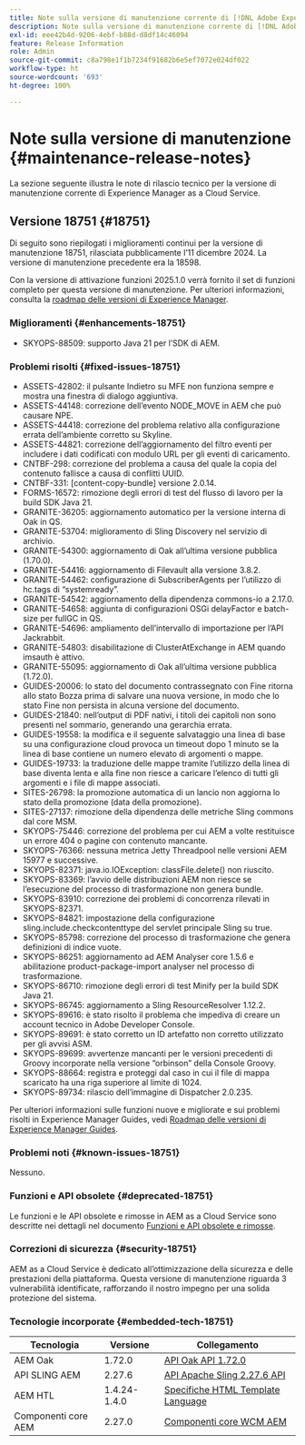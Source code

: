 ```yaml
---
title: Note sulla versione di manutenzione corrente di [!DNL Adobe Experience Manager]  as a Cloud Service.
description: Note sulla versione di manutenzione corrente di [!DNL Adobe Experience Manager]  as a Cloud Service.
exl-id: eee42b4d-9206-4ebf-b88d-d8df14c46094
feature: Release Information
role: Admin
source-git-commit: c8a798e1f1b7234f91682b6e5ef7072e024df022
workflow-type: ht
source-wordcount: '693'
ht-degree: 100%

---
```



# Note sulla versione di manutenzione {#maintenance-release-notes}

La sezione seguente illustra le note di rilascio tecnico per la versione di manutenzione corrente di Experience Manager as a Cloud Service.

## Versione 18751 {#18751}

Di seguito sono riepilogati i miglioramenti continui per la versione di manutenzione 18751, rilasciata pubblicamente l’11 dicembre 2024. La versione di manutenzione precedente era la 18598.

Con la versione di attivazione funzioni 2025.1.0 verrà fornito il set di funzioni completo per questa versione di manutenzione. Per ulteriori informazioni, consulta la [roadmap delle versioni di Experience Manager](https://experienceleague.adobe.com/it/docs/experience-manager-release-information/aem-release-updates/update-releases-roadmap).

### Miglioramenti {#enhancements-18751}

* SKYOPS-88509: supporto Java 21 per l’SDK di AEM.

### Problemi risolti {#fixed-issues-18751}

* ASSETS-42802: il pulsante Indietro su MFE non funziona sempre e mostra una finestra di dialogo aggiuntiva.
* ASSETS-44148: correzione dell’evento NODE_MOVE in AEM che può causare NPE.
* ASSETS-44418: correzione del problema relativo alla configurazione errata dell’ambiente corretto su Skyline.
* ASSETS-44821: correzione dell’aggiornamento del filtro eventi per includere i dati codificati con modulo URL per gli eventi di caricamento.
* CNTBF-298: correzione del problema a causa del quale la copia del contenuto fallisce a causa di conflitti UUID.
* CNTBF-331: [content-copy-bundle] versione 2.0.14.
* FORMS-16572: rimozione degli errori di test del flusso di lavoro per la build SDK Java 21.
* GRANITE-36205: aggiornamento automatico per la versione interna di Oak in QS.
* GRANITE-53704: miglioramento di Sling Discovery nel servizio di archivio.
* GRANITE-54300: aggiornamento di Oak all’ultima versione pubblica (1.70.0).
* GRANITE-54416: aggiornamento di Filevault alla versione 3.8.2.
* GRANITE-54462: configurazione di SubscriberAgents per l’utilizzo di hc.tags di “systemready”.
* GRANITE-54542: aggiornamento della dipendenza commons-io a 2.17.0.
* GRANITE-54658: aggiunta di configurazioni OSGi delayFactor e batch-size per fullGC in QS.
* GRANITE-54696: ampliamento dell’intervallo di importazione per l’API Jackrabbit.
* GRANITE-54803: disabilitazione di ClusterAtExchange in AEM quando imsauth è attivo.
* GRANITE-55095: aggiornamento di Oak all’ultima versione pubblica (1.72.0).
* GUIDES-20006: lo stato del documento contrassegnato con Fine ritorna allo stato Bozza prima di salvare una nuova versione, in modo che lo stato Fine non persista in alcuna versione del documento.
* GUIDES-21840: nell’output di PDF nativi, i titoli dei capitoli non sono presenti nel sommario, generando una gerarchia errata.
* GUIDES-19558: la modifica e il seguente salvataggio una linea di base su una configurazione cloud provoca un timeout dopo 1 minuto se la linea di base contiene un numero elevato di argomenti o mappe.
* GUIDES-19733: la traduzione delle mappe tramite l’utilizzo della linea di base diventa lenta e alla fine non riesce a caricare l’elenco di tutti gli argomenti e i file di mappe associati.
* SITES-26798: la promozione automatica di un lancio non aggiorna lo stato della promozione (data della promozione).
* SITES-27137: rimozione della dipendenza delle metriche Sling commons dal core MSM.
* SKYOPS-75446: correzione del problema per cui AEM a volte restituisce un errore 404 o pagine con contenuto mancante.
* SKYOPS-76366: nessuna metrica Jetty Threadpool nelle versioni AEM 15977 e successive.
* SKYOPS-82371: java.io.IOException: classFile.delete() non riuscito.
* SKYOPS-83369: l’avvio delle distribuzioni AEM non riesce se l’esecuzione del processo di trasformazione non genera bundle.
* SKYOPS-83910: correzione dei problemi di concorrenza rilevati in SKYOPS-82371.
* SKYOPS-84821: impostazione della configurazione sling.include.checkcontenttype del servlet principale Sling su true.
* SKYOPS-85798: correzione del processo di trasformazione che genera definizioni di indice vuote.
* SKYOPS-86251: aggiornamento ad AEM Analyser core 1.5.6 e abilitazione product-package-import analyser nel processo di trasformazione.
* SKYOPS-86710: rimozione degli errori di test Minify per la build SDK Java 21.
* SKYOPS-86745: aggiornamento a Sling ResourceResolver 1.12.2.
* SKYOPS-89616: è stato risolto il problema che impediva di creare un account tecnico in Adobe Developer Console.
* SKYOPS-89691: è stato corretto un ID artefatto non corretto utilizzato per gli avvisi ASM.
* SKYOPS-89699: avvertenze mancanti per le versioni precedenti di Groovy incorporate nella versione “orbinson” della Console Groovy.
* SKYOPS-88664: registra e proteggi dal caso in cui il file di mappa scaricato ha una riga superiore al limite di 1024.
* SKYOPS-89734: rilascio dell’immagine di Dispatcher 2.0.235.

Per ulteriori informazioni sulle funzioni nuove e migliorate e sui problemi risolti in Experience Manager Guides, vedi [Roadmap delle versioni di Experience Manager Guides](https://experienceleague.adobe.com/it/docs/experience-manager-guides/using/release-info/aem-guides-releases-roadmap).

### Problemi noti {#known-issues-18751}

Nessuno.

### Funzioni e API obsolete {#deprecated-18751}

Le funzioni e le API obsolete e rimosse in AEM as a Cloud Service sono descritte nei dettagli nel documento [Funzioni e API obsolete e rimosse](/help/release-notes/deprecated-removed-features.md).

### Correzioni di sicurezza {#security-18751}

AEM as a Cloud Service è dedicato all’ottimizzazione della sicurezza e delle prestazioni della piattaforma. Questa versione di manutenzione riguarda 3 vulnerabilità identificate, rafforzando il nostro impegno per una solida protezione del sistema.

### Tecnologie incorporate {#embedded-tech-18751}

| Tecnologia | Versione | Collegamento |
|---|---|---|
| AEM Oak | 1.72.0 | [API Oak API 1.72.0](https://www.javadoc.io/doc/org.apache.jackrabbit/oak-api/1.72.0/index.html) |
| API SLING AEM | 2.27.6 | [API Apache Sling 2.27.6 API](https://www.javadoc.io/doc/org.apache.sling/org.apache.sling.api/latest/index.html) |
| AEM HTL | 1.4.24-1.4.0 | [Specifiche HTML Template Language](https://github.com/adobe/htl-spec) |
| Componenti core AEM | 2.27.0 | [Componenti core WCM AEM](https://github.com/adobe/aem-core-wcm-components) |
